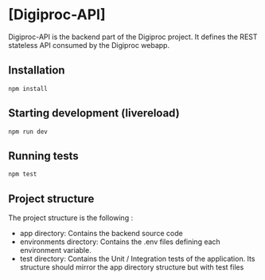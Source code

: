 # [Digiproc-API]
Digiproc-API is the backend part of the Digiproc project. It defines the REST stateless API consumed by the Digiproc webapp. 

## Installation
```
npm install
```

## Starting development (livereload)
```
npm run dev
```

## Running tests
```
npm test
```

## Project structure
The project structure is the following :
* app directory: Contains the backend source code
* environments directory: Contains the .env files defining each environment variable. 
* test directory: Contains the Unit / Integration tests of the application. Its structure should mirror the app directory structure but with test files
